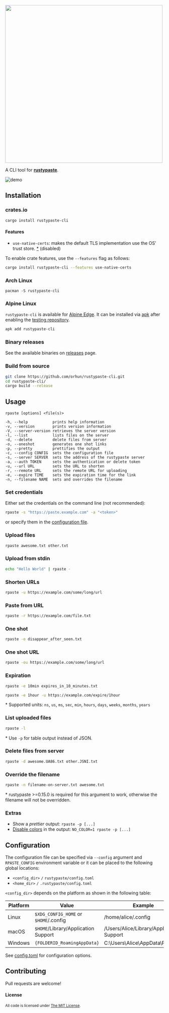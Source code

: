 <a href="https://github.com/orhun/rustypaste-cli"><img src="img/logo.png" width="500"></a>

A CLI tool for [**rustypaste**](https://github.com/orhun/rustypaste).

![demo](img/demo.gif)

## Installation

### crates.io

```sh
cargo install rustypaste-cli
```

#### Features

- `use-native-certs`: makes the default TLS implementation use the OS' trust store. [\*](https://github.com/algesten/ureq#https--tls--ssl) (disabled)

To enable crate features, use the `--features` flag as follows:

```sh
cargo install rustypaste-cli --features use-native-certs
```

### Arch Linux

```
pacman -S rustypaste-cli
```

### Alpine Linux

`rustypaste-cli` is available for [Alpine Edge](https://pkgs.alpinelinux.org/packages?name=rustypaste-cli&branch=edge). It can be installed via [apk](https://wiki.alpinelinux.org/wiki/Alpine_Package_Keeper) after enabling the [testing repository](https://wiki.alpinelinux.org/wiki/Repositories).

```sh
apk add rustypaste-cli
```

### Binary releases

See the available binaries on [releases](https://github.com/orhun/rustypaste-cli/releases/) page.

### Build from source

```sh
git clone https://github.com/orhun/rustypaste-cli.git
cd rustypaste-cli/
cargo build --release
```

## Usage

`rpaste [options] <file(s)>`

```
-h, --help           prints help information
-v, --version        prints version information
-V, --server-version retrieves the server version
-l, --list           lists files on the server
-d, --delete         delete files from server
-o, --oneshot        generates one shot links
-p, --pretty         prettifies the output
-c, --config CONFIG  sets the configuration file
-s, --server SERVER  sets the address of the rustypaste server
-a, --auth TOKEN     sets the authentication or delete token
-u, --url URL        sets the URL to shorten
-r, --remote URL     sets the remote URL for uploading
-e, --expire TIME    sets the expiration time for the link
-n, --filename NAME  sets and overrides the filename
```

### Set credentials

Either set the credentials on the command line (not recommended):

```sh
rpaste -s "https://paste.example.com" -a "<token>"
```

or specify them in the [configuration file](#configuration).

### Upload files

```sh
rpaste awesome.txt other.txt
```

### Upload from stdin

```sh
echo "Hello World" | rpaste -
```

### Shorten URLs

```sh
rpaste -u https://example.com/some/long/url
```

### Paste from URL

```sh
rpaste -r https://example.com/file.txt
```

### One shot

```sh
rpaste -o disappear_after_seen.txt
```

### One shot URL

```sh
rpaste -ou https://example.com/some/long/url
```

### Expiration

```sh
rpaste -e 10min expires_in_10_minutes.txt
```

```sh
rpaste -e 1hour -u https://example.com/expire/1hour
```

\* Supported units: `ns`, `us`, `ms`, `sec`, `min`, `hours`, `days`, `weeks`, `months`, `years`

### List uploaded files

```sh
rpaste -l
```

\* Use `-p` for table output instead of JSON.

### Delete files from server

```sh
rpaste -d awesome.UA86.txt other.JSNI.txt
```

### Override the filename

```sh
rpaste -n filename-on-server.txt awesome.txt
```

\* rustypaste >=0.15.0 is required for this argument to work, otherwise the filename will not be overridden.

### Extras

- Show a _prettier_ output: `rpaste -p [...]`
- [Disable colors](https://no-color.org/) in the output: `NO_COLOR=1 rpaste -p [...]`

## Configuration

The configuration file can be specified via `--config` argument and `RPASTE_CONFIG` environment variable or it can be placed to the following global locations:

- `<config_dir>` `/` `rustypaste/config.toml`
- `<home_dir>` `/` `.rustypaste/config.toml`

`<config_dir>` depends on the platform as shown in the following table:

| Platform | Value                                 | Example                                  |
| -------- | ------------------------------------- | ---------------------------------------- |
| Linux    | `$XDG_CONFIG_HOME` or `$HOME`/.config | /home/alice/.config                      |
| macOS    | `$HOME`/Library/Application Support   | /Users/Alice/Library/Application Support |
| Windows  | `{FOLDERID_RoamingAppData}`           | C:\Users\Alice\AppData\Roaming           |

See [config.toml](./config.toml) for configuration options.

## Contributing

Pull requests are welcome!

#### License

<sup>
All code is licensed under <a href="LICENSE">The MIT License</a>.
</sup>
